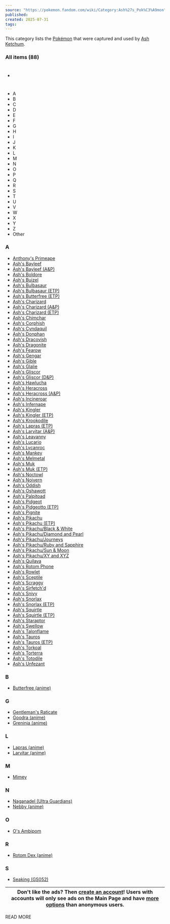 ```yaml
---
source: "https://pokemon.fandom.com/wiki/Category:Ash%27s_Pok%C3%A9mon"
published:
created: 2025-07-31
tags:
---
```

This category lists the [Pokémon](https://pokemon.fandom.com/wiki/Pok%C3%A9mon_\(creature\) "Pokémon (creature)") that were captured and used by [Ash Ketchum](https://pokemon.fandom.com/wiki/Ash_Ketchum "Ash Ketchum").

### All items (88)

- #
- A
- B
- C
- D
- E
- F
- G
- H
- I
- J
- K
- L
- M
- N
- O
- P
- Q
- R
- S
- T
- U
- V
- W
- X
- Y
- Z
- Other

### A

- [Anthony's Primeape](https://pokemon.fandom.com/wiki/Anthony%27s_Primeape "Anthony's Primeape")
- [Ash's Bayleef](https://pokemon.fandom.com/wiki/Ash%27s_Bayleef "Ash's Bayleef")
- [Ash's Bayleef (A&P)](https://pokemon.fandom.com/wiki/Ash%27s_Bayleef_\(A%26P\) "Ash's Bayleef (A&P)")
- [Ash's Boldore](https://pokemon.fandom.com/wiki/Ash%27s_Boldore "Ash's Boldore")
- [Ash's Buizel](https://pokemon.fandom.com/wiki/Ash%27s_Buizel "Ash's Buizel")
- [Ash's Bulbasaur](https://pokemon.fandom.com/wiki/Ash%27s_Bulbasaur "Ash's Bulbasaur")
- [Ash's Bulbasaur (ETP)](https://pokemon.fandom.com/wiki/Ash%27s_Bulbasaur_\(ETP\) "Ash's Bulbasaur (ETP)")
- [Ash's Butterfree (ETP)](https://pokemon.fandom.com/wiki/Ash%27s_Butterfree_\(ETP\) "Ash's Butterfree (ETP)")
- [Ash's Charizard](https://pokemon.fandom.com/wiki/Ash%27s_Charizard "Ash's Charizard")
- [Ash's Charizard (A&P)](https://pokemon.fandom.com/wiki/Ash%27s_Charizard_\(A%26P\) "Ash's Charizard (A&P)")
- [Ash's Charizard (ETP)](https://pokemon.fandom.com/wiki/Ash%27s_Charizard_\(ETP\) "Ash's Charizard (ETP)")
- [Ash's Chimchar](https://pokemon.fandom.com/wiki/Ash%27s_Chimchar "Ash's Chimchar")
- [Ash's Corphish](https://pokemon.fandom.com/wiki/Ash%27s_Corphish "Ash's Corphish")
- [Ash's Cyndaquil](https://pokemon.fandom.com/wiki/Ash%27s_Cyndaquil "Ash's Cyndaquil")
- [Ash's Donphan](https://pokemon.fandom.com/wiki/Ash%27s_Donphan "Ash's Donphan")
- [Ash's Dracovish](https://pokemon.fandom.com/wiki/Ash%27s_Dracovish "Ash's Dracovish")
- [Ash's Dragonite](https://pokemon.fandom.com/wiki/Ash%27s_Dragonite "Ash's Dragonite")
- [Ash's Fearow](https://pokemon.fandom.com/wiki/Ash%27s_Fearow "Ash's Fearow")
- [Ash's Gengar](https://pokemon.fandom.com/wiki/Ash%27s_Gengar "Ash's Gengar")
- [Ash's Gible](https://pokemon.fandom.com/wiki/Ash%27s_Gible "Ash's Gible")
- [Ash's Glalie](https://pokemon.fandom.com/wiki/Ash%27s_Glalie "Ash's Glalie")
- [Ash's Gliscor](https://pokemon.fandom.com/wiki/Ash%27s_Gliscor "Ash's Gliscor")
- [Ash's Gliscor (D&P)](https://pokemon.fandom.com/wiki/Ash%27s_Gliscor_\(D%26P\) "Ash's Gliscor (D&P)")
- [Ash's Hawlucha](https://pokemon.fandom.com/wiki/Ash%27s_Hawlucha "Ash's Hawlucha")
- [Ash's Heracross](https://pokemon.fandom.com/wiki/Ash%27s_Heracross "Ash's Heracross")
- [Ash's Heracross (A&P)](https://pokemon.fandom.com/wiki/Ash%27s_Heracross_\(A%26P\) "Ash's Heracross (A&P)")
- [Ash's Incineroar](https://pokemon.fandom.com/wiki/Ash%27s_Incineroar "Ash's Incineroar")
- [Ash's Infernape](https://pokemon.fandom.com/wiki/Ash%27s_Infernape "Ash's Infernape")
- [Ash's Kingler](https://pokemon.fandom.com/wiki/Ash%27s_Kingler "Ash's Kingler")
- [Ash's Kingler (ETP)](https://pokemon.fandom.com/wiki/Ash%27s_Kingler_\(ETP\) "Ash's Kingler (ETP)")
- [Ash's Krookodile](https://pokemon.fandom.com/wiki/Ash%27s_Krookodile "Ash's Krookodile")
- [Ash's Lapras (ETP)](https://pokemon.fandom.com/wiki/Ash%27s_Lapras_\(ETP\) "Ash's Lapras (ETP)")
- [Ash's Larvitar (A&P)](https://pokemon.fandom.com/wiki/Ash%27s_Larvitar_\(A%26P\) "Ash's Larvitar (A&P)")
- [Ash's Leavanny](https://pokemon.fandom.com/wiki/Ash%27s_Leavanny "Ash's Leavanny")
- [Ash's Lucario](https://pokemon.fandom.com/wiki/Ash%27s_Lucario "Ash's Lucario")
- [Ash's Lycanroc](https://pokemon.fandom.com/wiki/Ash%27s_Lycanroc "Ash's Lycanroc")
- [Ash's Mankey](https://pokemon.fandom.com/wiki/Ash%27s_Mankey "Ash's Mankey")
- [Ash's Melmetal](https://pokemon.fandom.com/wiki/Ash%27s_Melmetal "Ash's Melmetal")
- [Ash's Muk](https://pokemon.fandom.com/wiki/Ash%27s_Muk "Ash's Muk")
- [Ash's Muk (ETP)](https://pokemon.fandom.com/wiki/Ash%27s_Muk_\(ETP\) "Ash's Muk (ETP)")
- [Ash's Noctowl](https://pokemon.fandom.com/wiki/Ash%27s_Noctowl "Ash's Noctowl")
- [Ash's Noivern](https://pokemon.fandom.com/wiki/Ash%27s_Noivern "Ash's Noivern")
- [Ash's Oddish](https://pokemon.fandom.com/wiki/Ash%27s_Oddish "Ash's Oddish")
- [Ash's Oshawott](https://pokemon.fandom.com/wiki/Ash%27s_Oshawott "Ash's Oshawott")
- [Ash's Palpitoad](https://pokemon.fandom.com/wiki/Ash%27s_Palpitoad "Ash's Palpitoad")
- [Ash's Pidgeot](https://pokemon.fandom.com/wiki/Ash%27s_Pidgeot "Ash's Pidgeot")
- [Ash's Pidgeotto (ETP)](https://pokemon.fandom.com/wiki/Ash%27s_Pidgeotto_\(ETP\) "Ash's Pidgeotto (ETP)")
- [Ash's Pignite](https://pokemon.fandom.com/wiki/Ash%27s_Pignite "Ash's Pignite")
- [Ash's Pikachu](https://pokemon.fandom.com/wiki/Ash%27s_Pikachu "Ash's Pikachu")
- [Ash's Pikachu (ETP)](https://pokemon.fandom.com/wiki/Ash%27s_Pikachu_\(ETP\) "Ash's Pikachu (ETP)")
- [Ash's Pikachu/Black & White](https://pokemon.fandom.com/wiki/Ash%27s_Pikachu/Black_%26_White "Ash's Pikachu/Black & White")
- [Ash's Pikachu/Diamond and Pearl](https://pokemon.fandom.com/wiki/Ash%27s_Pikachu/Diamond_and_Pearl "Ash's Pikachu/Diamond and Pearl")
- [Ash's Pikachu/Journeys](https://pokemon.fandom.com/wiki/Ash%27s_Pikachu/Journeys "Ash's Pikachu/Journeys")
- [Ash's Pikachu/Ruby and Sapphire](https://pokemon.fandom.com/wiki/Ash%27s_Pikachu/Ruby_and_Sapphire "Ash's Pikachu/Ruby and Sapphire")
- [Ash's Pikachu/Sun & Moon](https://pokemon.fandom.com/wiki/Ash%27s_Pikachu/Sun_%26_Moon "Ash's Pikachu/Sun & Moon")
- [Ash's Pikachu/XY and XYZ](https://pokemon.fandom.com/wiki/Ash%27s_Pikachu/XY_and_XYZ "Ash's Pikachu/XY and XYZ")
- [Ash's Quilava](https://pokemon.fandom.com/wiki/Ash%27s_Quilava "Ash's Quilava")
- [Ash's Rotom Phone](https://pokemon.fandom.com/wiki/Ash%27s_Rotom_Phone "Ash's Rotom Phone")
- [Ash's Rowlet](https://pokemon.fandom.com/wiki/Ash%27s_Rowlet "Ash's Rowlet")
- [Ash's Sceptile](https://pokemon.fandom.com/wiki/Ash%27s_Sceptile "Ash's Sceptile")
- [Ash's Scraggy](https://pokemon.fandom.com/wiki/Ash%27s_Scraggy "Ash's Scraggy")
- [Ash's Sirfetch'd](https://pokemon.fandom.com/wiki/Ash%27s_Sirfetch%27d "Ash's Sirfetch'd")
- [Ash's Snivy](https://pokemon.fandom.com/wiki/Ash%27s_Snivy "Ash's Snivy")
- [Ash's Snorlax](https://pokemon.fandom.com/wiki/Ash%27s_Snorlax "Ash's Snorlax")
- [Ash's Snorlax (ETP)](https://pokemon.fandom.com/wiki/Ash%27s_Snorlax_\(ETP\) "Ash's Snorlax (ETP)")
- [Ash's Squirtle](https://pokemon.fandom.com/wiki/Ash%27s_Squirtle "Ash's Squirtle")
- [Ash's Squirtle (ETP)](https://pokemon.fandom.com/wiki/Ash%27s_Squirtle_\(ETP\) "Ash's Squirtle (ETP)")
- [Ash's Staraptor](https://pokemon.fandom.com/wiki/Ash%27s_Staraptor "Ash's Staraptor")
- [Ash's Swellow](https://pokemon.fandom.com/wiki/Ash%27s_Swellow "Ash's Swellow")
- [Ash's Talonflame](https://pokemon.fandom.com/wiki/Ash%27s_Talonflame "Ash's Talonflame")
- [Ash's Tauros](https://pokemon.fandom.com/wiki/Ash%27s_Tauros "Ash's Tauros")
- [Ash's Tauros (ETP)](https://pokemon.fandom.com/wiki/Ash%27s_Tauros_\(ETP\) "Ash's Tauros (ETP)")
- [Ash's Torkoal](https://pokemon.fandom.com/wiki/Ash%27s_Torkoal "Ash's Torkoal")
- [Ash's Torterra](https://pokemon.fandom.com/wiki/Ash%27s_Torterra "Ash's Torterra")
- [Ash's Totodile](https://pokemon.fandom.com/wiki/Ash%27s_Totodile "Ash's Totodile")
- [Ash's Unfezant](https://pokemon.fandom.com/wiki/Ash%27s_Unfezant "Ash's Unfezant")

### B

- [Butterfree (anime)](https://pokemon.fandom.com/wiki/Butterfree_\(anime\) "Butterfree (anime)")

### G

- [Gentleman's Raticate](https://pokemon.fandom.com/wiki/Gentleman%27s_Raticate "Gentleman's Raticate")
- [Goodra (anime)](https://pokemon.fandom.com/wiki/Goodra_\(anime\) "Goodra (anime)")
- [Greninja (anime)](https://pokemon.fandom.com/wiki/Greninja_\(anime\) "Greninja (anime)")

### L

- [Lapras (anime)](https://pokemon.fandom.com/wiki/Lapras_\(anime\) "Lapras (anime)")
- [Larvitar (anime)](https://pokemon.fandom.com/wiki/Larvitar_\(anime\) "Larvitar (anime)")

### M

- [Mimey](https://pokemon.fandom.com/wiki/Mimey "Mimey")

### N

- [Naganadel (Ultra Guardians)](https://pokemon.fandom.com/wiki/Naganadel_\(Ultra_Guardians\) "Naganadel (Ultra Guardians)")
- [Nebby (anime)](https://pokemon.fandom.com/wiki/Nebby_\(anime\) "Nebby (anime)")

### O

- [O's Ambipom](https://pokemon.fandom.com/wiki/O%27s_Ambipom "O's Ambipom")

### R

- [Rotom Dex (anime)](https://pokemon.fandom.com/wiki/Rotom_Dex_\(anime\) "Rotom Dex (anime)")

### S

- [Seaking (GS052)](https://pokemon.fandom.com/wiki/Seaking_\(GS052\) "Seaking (GS052)")

| Don't like the ads? Then **[create an account](https://pokemon.fandom.com/wiki/Special:UserLogin "Special:UserLogin")**! Users with accounts will only see ads on the Main Page and have **[more options](https://community.fandom.com/wiki/Help:Create_an_account#Account_benefits)** than anonymous users. |
| --- |

READ MORE
